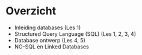 # Overzicht

- Inleiding databases (Les 1)
- Structured Query Language (SQL) (Les 1, 2, 3, 4)
- Database ontwerp (Les 4, 5)
- NO-SQL en Linked Databases
